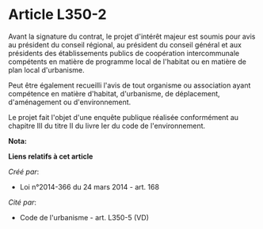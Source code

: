 # Article L350-2

Avant la signature du contrat, le projet d'intérêt majeur est soumis pour avis au président du conseil régional, au président
du conseil général et aux présidents des établissements publics de coopération intercommunale compétents en matière de
programme local de l'habitat ou en matière de plan local d'urbanisme.

Peut être également recueilli l'avis de tout organisme ou association ayant compétence en matière d'habitat, d'urbanisme, de
déplacement, d'aménagement ou d'environnement.

Le projet fait l'objet d'une enquête publique réalisée conformément au chapitre III du titre II du livre Ier du code de
l'environnement.

**Nota:**



**Liens relatifs à cet article**

_Créé par_:

  - Loi n°2014-366 du 24 mars 2014 - art. 168

_Cité par_:

  - Code de l'urbanisme - art. L350-5 (VD)
